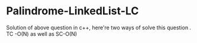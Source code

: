 # Palindrome-LinkedList-LC
Solution of above question in c++, here're two ways of solve this question  . TC -O(N) as well as SC-O(N)
